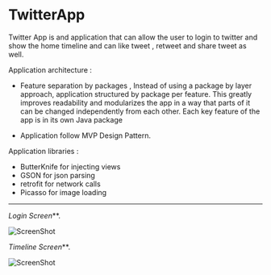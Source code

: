 # TwitterApp

Twitter App is and application that can allow the user to login to twitter and show the home timeline and 
can like tweet , retweet and share tweet as well.

Application architecture : 
* Feature separation by packages , 
Instead of using a package by layer approach, application structured by package per feature. This greatly improves readability and modularizes the app in a way that parts of it can be changed independently from each other. Each key feature of the app is in its own Java package

*  Application follow MVP Design Pattern.

Application libraries : 
* ButterKnife for injecting views
* GSON for json parsing
* retrofit for network calls
* Picasso for image loading



***



_Login Screen_**. 


![ScreenShot](https://raw.github.com/MohamedElgendyGits/TwitterApp/master/screenshots/Screenshot1.png)


_Timeline Screen_**. 


![ScreenShot](https://raw.github.com/MohamedElgendyGits/TwitterApp/master/screenshots/Screenshot2.png)



